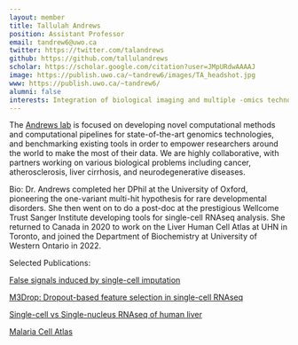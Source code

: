 ```yaml
---
layout: member
title: Tallulah Andrews
position: Assistant Professor
email: tandrew6@uwo.ca
twitter: https://twitter.com/talandrews
github: https://github.com/tallulandrews
scholar: https://scholar.google.com/citation?user=JMpURdwAAAAJ
image: https://publish.uwo.ca/~tandrew6/images/TA_headshot.jpg
www: https://publish.uwo.ca/~tandrew6/
alumni: false
interests: Integration of biological imaging and multiple -omics technologies to understand the structure of diseased tissues.
---
```

The [Andrews lab](https://publish.uwo.ca/~tandrew6) is focused on developing novel computational methods and computational pipelines for state-of-the-art genomics technologies, and benchmarking existing tools in order to empower researchers around the world to make the most of their data. We are highly collaborative, with partners working on various biological problems including cancer, atherosclerosis, liver cirrhosis, and neurodegenerative diseases.

Bio: Dr. Andrews completed her DPhil at the University of Oxford, pioneering the one-variant multi-hit hypothesis for rare developmental disorders. She then went on to do a post-doc at the prestigious Wellcome Trust Sanger Institute developing tools for single-cell RNAseq analysis. She returned to Canada in 2020 to work on the Liver Human Cell Atlas at UHN in Toronto, and joined the Department of Biochemistry at University of Western Ontario in 2022.

Selected Publications:

[False signals induced by single-cell imputation](https://f1000research.com/articles/7-1740)

[M3Drop: Dropout-based feature selection in single-cell RNAseq](https://academic.oup.com/bioinformatics/article/35/16/2865/5258099)

[Single-cell vs Single-nucleus RNAseq of human liver](https://aasldpubs.onlinelibrary.wiley.com/doi/full/10.1002/hep4.1854)

[Malaria Cell Atlas](https://www.science.org/doi/full/10.1126/science.aaw2619)
